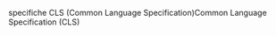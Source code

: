 <span data-ttu-id="84cd9-101">specifiche CLS (Common Language Specification)</span><span class="sxs-lookup"><span data-stu-id="84cd9-101">Common Language Specification (CLS)</span></span>